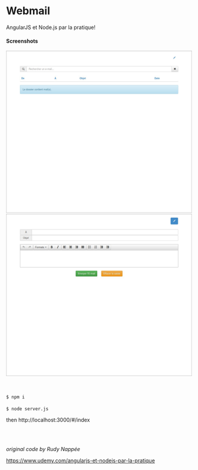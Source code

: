 # Webmail

AngularJS et Node.js par la pratique!

#### Screenshots

![alt tag](https://raw.githubusercontent.com/DoctorRu/webmail/master/screenshots/01.jpg)
![alt tag](https://raw.githubusercontent.com/DoctorRu/webmail/master/screenshots/02.jpg)


<br>

    $ npm i

    $ node server.js

then http://localhost:3000/#/index


<br><br>

*original code by  Rudy Nappée*

https://www.udemy.com/angularjs-et-nodejs-par-la-pratique
